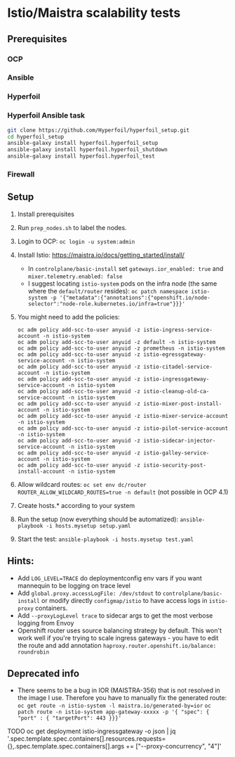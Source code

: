 # Istio/Maistra scalability tests

##  Prerequisites

### OCP 
### Ansible
### Hyperfoil
### Hyperfoil Ansible task

```bash
git clone https://github.com/Hyperfoil/hyperfoil_setup.git
cd hyperfoil_setup
ansible-galaxy install hyperfoil.hyperfoil_setup
ansible-galaxy install hyperfoil.hyperfoil_shutdown
ansible-galaxy install hyperfoil.hyperfoil_test
```

### Firewall

## Setup

1. Install prerequisites
2. Run `prep_nodes.sh` to label the nodes.
3. Login to OCP: `oc login -u system:admin`
4. Install Istio: https://maistra.io/docs/getting_started/install/
    - In `controlplane/basic-install` set `gateways.ior_enabled: true` and `mixer.telemetry.enabled: false`
    - I suggest locating `istio-system` pods on the infra node (the same where the `default/router` resides):
      `oc patch namespace istio-system -p '{"metadata":{"annotations":{"openshift.io/node-selector":"node-role.kubernetes.io/infra=true"}}}'`

5. You might need to add the policies:
   ```
   oc adm policy add-scc-to-user anyuid -z istio-ingress-service-account -n istio-system
   oc adm policy add-scc-to-user anyuid -z default -n istio-system
   oc adm policy add-scc-to-user anyuid -z prometheus -n istio-system
   oc adm policy add-scc-to-user anyuid -z istio-egressgateway-service-account -n istio-system
   oc adm policy add-scc-to-user anyuid -z istio-citadel-service-account -n istio-system
   oc adm policy add-scc-to-user anyuid -z istio-ingressgateway-service-account -n istio-system
   oc adm policy add-scc-to-user anyuid -z istio-cleanup-old-ca-service-account -n istio-system
   oc adm policy add-scc-to-user anyuid -z istio-mixer-post-install-account -n istio-system
   oc adm policy add-scc-to-user anyuid -z istio-mixer-service-account -n istio-system
   oc adm policy add-scc-to-user anyuid -z istio-pilot-service-account -n istio-system
   oc adm policy add-scc-to-user anyuid -z istio-sidecar-injector-service-account -n istio-system
   oc adm policy add-scc-to-user anyuid -z istio-galley-service-account -n istio-system
   oc adm policy add-scc-to-user anyuid -z istio-security-post-install-account -n istio-system
   ```
5. Allow wildcard routes: `oc set env dc/router ROUTER_ALLOW_WILDCARD_ROUTES=true -n default` (not possible in OCP 4.1)
6. Create hosts.* according to your system
7. Run the setup (now everything should be automatized):
    `ansible-playbook -i hosts.mysetup setup.yaml`
8. Start the test:
    `ansible-playbook -i hosts.mysetup test.yaml`

## Hints:

* Add `LOG_LEVEL=TRACE` do deploymentconfig env vars if you want mannequin to be logging on trace level
* Add `global.proxy.accessLogFile: /dev/stdout` to `controlplane/basic-install` or modify directly `configmap/istio` to have access logs in `istio-proxy` containers.
* Add `--proxyLogLevel trace` to sidecar args to get the most verbose logging from Envoy
* Openshift router uses source balancing strategy by default. This won't work well if you're trying to scale ingress gateways - you have to edit the route and add annotation `haproxy.router.openshift.io/balance: roundrobin`

## Deprecated info

* There seems to be a bug in IOR (MAISTRA-356) that is not resolved in the image I use. Therefore you have to manually fix the generated route: `oc get route -n istio-system -l maistra.io/generated-by=ior` `oc patch route -n istio-system app-gateway-xxxxx -p '{ "spec": { "port" : { "targetPort": 443 }}}'`

TODO
oc get deployment istio-ingressgateway -o json | jq '.spec.template.spec.containers[].resources.requests={},.spec.template.spec.containers[].args += ["--proxy-concurrency", "4"]'
